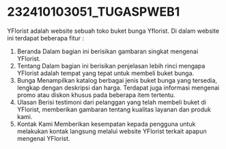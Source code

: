 # 232410103051_TUGASPWEB1
YFlorist adalah website sebuah toko buket bunga Yflorist. Di dalam website ini terdapat beberapa fitur :
1. Beranda
   Dalam bagian ini berisikan gambaran singkat mengenai YFlorist.
2. Tentang
   Dalam bagian ini berisikan penjelasan lebih rinci mengapa YFlorist adalah tempat yang tepat untuk membeli buket bunga.
3. Bunga
   Menampilkan katalog berbagai jenis buket bunga yang tersedia, lengkap dengan deskripsi dan harga. Terdapat juga informasi mengenai promo atau diskon khusus pada beberapa item tertentu.
4. Ulasan
   Berisi testimoni dari pelanggan yang telah membeli buket di YFlorist, memberikan gambaran tentang kualitas layanan dan produk kami.
5. Kontak Kami
   Memberikan kesempatan kepada pengguna untuk melakukan kontak langsung melalui website YFlorist terkait apapun mengenai YFlorist.
   
